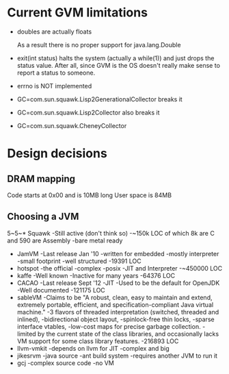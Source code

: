 
Current GVM limitations
=======================

  * doubles are actually floats

    As a result there is no proper support for java.lang.Double

  * exit(int status) halts the system (actually a while(1)) and just
    drops the status value.  After all, since GVM is the OS doesn't
    really make sense to report a status to someone.

  * errno is NOT implemented

  * GC=com.sun.squawk.Lisp2GenerationalCollector breaks it
  * GC=com.sun.squawk.Lisp2Collector also breaks it
  * GC=com.sun.squawk.CheneyCollector

Design decisions
================

DRAM mapping
------------
  Code starts at 0x00 and is 10MB long
  User space is 84MB

Choosing a JVM
--------------

5~5~* Squawk
    -Still active (don't think so)
    -~150k LOC of which 8k are C and 590 are Assembly
    -bare metal ready
* JamVM
    -Last release Jan '10
    -written for embedded
    -mostly interpreter
    -small footprint
    -well structured
    -19391 LOC
* hotspot
    -the official
    -complex
    -posix
    -JIT and Interpreter
    -~450000 LOC
* kaffe
    -Well known
    -Inactive for many years
    -64376 LOC
* CACAO
    -Last release Sept '12
    -JIT
    -Used to be the default for OpenJDK
    -Well documented
    -121175 LOC
* sableVM
    -Claims to be "A robust, clean, easy to maintain and extend,
     extremely portable, efficient, and specification-compliant Java
     virtual machine."
    -3 flavors of threaded interpretation (switched, threaded and
     inlined),
    -bidirectional object layout,
    -spinlock-free thin locks,
    -sparse interface vtables,
    -low-cost maps for precise garbage collection.
    -limited by the current state of the class libraries, and
     occasionally lacks VM support for some class library features.
    -216893 LOC
* llvm-vmkit
    -depends on llvm for JIT
    -complex and big
* jikesrvm
    -java source
    -ant build system
    -requires another JVM to run it
* gcj
    -complex source code
    -no VM

